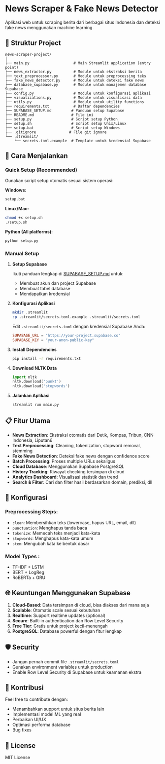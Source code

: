 # News Scraper & Fake News Detector

Aplikasi web untuk scraping berita dari berbagai situs Indonesia dan deteksi fake news menggunakan machine learning.

## 📁 Struktur Project

```
news-scraper-project/
│
├── main.py                    # Main Streamlit application (entry point)
├── news_extractor.py          # Module untuk ekstraksi berita
├── text_preprocessor.py       # Module untuk preprocessing teks
├── fake_news_detector.py      # Module untuk deteksi fake news
├── database_supabase.py       # Module untuk manajemen database Supabase
├── config.py                  # Module untuk konfigurasi aplikasi
├── visualizations.py          # Module untuk visualisasi data
├── utils.py                   # Module untuk utility functions
├── requirements.txt           # Daftar dependencies
├── SUPABASE_SETUP.md         # Panduan setup Supabase
├── README.md                 # File ini
├── setup.py                  # Script setup Python
├── setup.sh                  # Script setup Unix/Linux
├── setup.bat                 # Script setup Windows
├── .gitignore               # File git ignore
└── .streamlit/
    └── secrets.toml.example  # Template untuk kredensial Supabase
```

## 🚀 Cara Menjalankan

### Quick Setup (Recommended)

Gunakan script setup otomatis sesuai sistem operasi:

**Windows:**
```bash
setup.bat
```

**Linux/Mac:**
```bash
chmod +x setup.sh
./setup.sh
```

**Python (All platforms):**
```bash
python setup.py
```

### Manual Setup

1. **Setup Supabase**

   Ikuti panduan lengkap di [SUPABASE_SETUP.md](SUPABASE_SETUP.md) untuk:
   - Membuat akun dan project Supabase
   - Membuat tabel database
   - Mendapatkan kredensial

2. **Konfigurasi Aplikasi**

   ```bash
   mkdir .streamlit
   cp .streamlit/secrets.toml.example .streamlit/secrets.toml
   ```

   Edit `.streamlit/secrets.toml` dengan kredensial Supabase Anda:
   ```toml
   SUPABASE_URL = "https://your-project.supabase.co"
   SUPABASE_KEY = "your-anon-public-key"
   ```

3. **Install Dependencies**

   ```bash
   pip install -r requirements.txt
   ```

4. **Download NLTK Data**

   ```python
   import nltk
   nltk.download('punkt')
   nltk.download('stopwords')
   ```

5. **Jalankan Aplikasi**

   ```bash
   streamlit run main.py
   ```

## 📋 Fitur Utama

- **News Extraction**: Ekstraksi otomatis dari Detik, Kompas, Tribun, CNN Indonesia, Liputan6
- **Text Preprocessing**: Cleaning, tokenization, stopword removal, stemming
- **Fake News Detection**: Deteksi fake news dengan confidence score
- **Batch Processing**: Proses multiple URLs sekaligus
- **Cloud Database**: Menggunakan Supabase PostgreSQL
- **History Tracking**: Riwayat checking tersimpan di cloud
- **Analytics Dashboard**: Visualisasi statistik dan trend
- **Search & Filter**: Cari dan filter hasil berdasarkan domain, prediksi, dll

## 🔧 Konfigurasi

### Preprocessing Steps:
- `clean`: Membersihkan teks (lowercase, hapus URL, email, dll)
- `punctuation`: Menghapus tanda baca
- `tokenize`: Memecah teks menjadi kata-kata
- `stopwords`: Menghapus kata-kata umum
- `stem`: Mengubah kata ke bentuk dasar

### Model Types :
- TF-IDF + LSTM
- BERT + LogReg
- RoBERTa + GRU

## 🌐 Keuntungan Menggunakan Supabase

1. **Cloud-Based**: Data tersimpan di cloud, bisa diakses dari mana saja
2. **Scalable**: Otomatis scale sesuai kebutuhan
3. **Realtime**: Support realtime updates (optional)
4. **Secure**: Built-in authentication dan Row Level Security
5. **Free Tier**: Gratis untuk project kecil-menengah
6. **PostgreSQL**: Database powerful dengan fitur lengkap


## 🛡️ Security

- Jangan pernah commit file `.streamlit/secrets.toml`
- Gunakan environment variables untuk production
- Enable Row Level Security di Supabase untuk keamanan ekstra

## 🤝 Kontribusi

Feel free to contribute dengan:
- Menambahkan support untuk situs berita lain
- Implementasi model ML yang real
- Perbaikan UI/UX
- Optimasi performa database
- Bug fixes

## 📄 License

MIT License